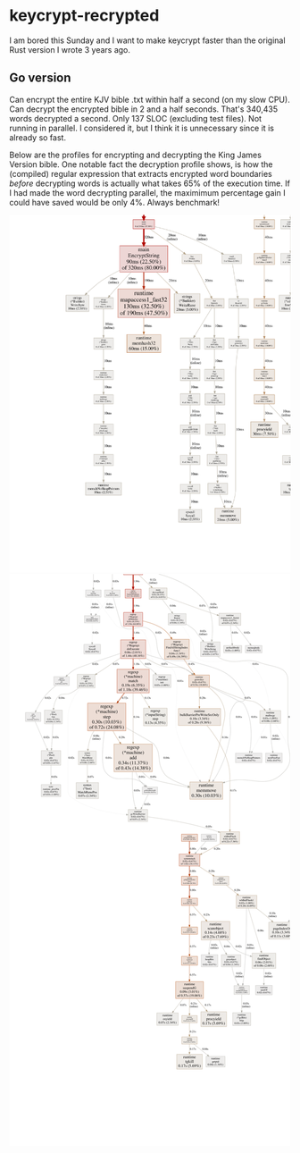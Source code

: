 # keycrypt-recrypted
I am bored this Sunday and I want to make keycrypt faster than the original Rust version I wrote 3 years ago.

## Go version

Can encrypt the entire KJV bible .txt within half a second (on my slow CPU). Can decrypt the encrypted bible in 2 and a half seconds.
That's 340,435 words decrypted a second. Only 137 SLOC (excluding test files). Not running in parallel. I considered it, but I think
it is unnecessary since it is already so fast.

Below are the profiles for encrypting and decrypting the King James Version bible. One notable fact the decryption profile shows, is
how the (compiled) regular expression that extracts encrypted word boundaries *before* decrypting words is actually what takes 65%
of the execution time. If I had made the word decrypting parallel, the maximimum percentage gain I could have saved would be only 4%.
Always benchmark!

![Encrypt profile](go/encrypt-profile.svg)
![Decrypt profile](go/decrypt-profile.svg)
